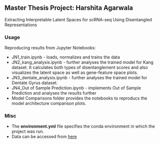 ## Master Thesis Project: Harshita Agarwala

Extracting Interpretable Latent Spaces for scRNA-seq Using Disentangled Representations 

### Usage

Reproducing results from Jupyter Notebooks:
* JN1_train.ipynb - loads, normalizes and trains the data
* JN2_kang_analysis.ipynb - further analyses the trained model for Kang dataset. It calculates both types of disentanglement scores and also visualizes the latent space as well as gene-feature space plots.
* JN3_dentate_analysis.ipynb - further analyses the trained model for Dentate Gyrus dataset.
* JN4_Out of Sample Prediction.ipynb - implements Out of Sample Prediction and analyses the results further
* Model Comparisons folder provides the notebooks to reproducs the model architecture comparison plots.

### Misc
* The **environment.yml** file specifies the conda environment in which the project was run.
* Data can be accessed from [here](https://drive.google.com/open?id=1ywXG0K-_nuqnFL8u3x4klsPNOrEdeg27)


